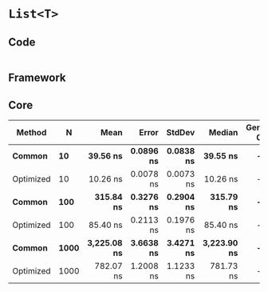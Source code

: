 # `List<T>`

## Code
```csharp

```

## Framework

## Core
|    Method |    N |        Mean |     Error |    StdDev |      Median | Gen 0 | Gen 1 | Gen 2 | Allocated |
|---------- |----- |------------:|----------:|----------:|------------:|------:|------:|------:|----------:|
|    **Common** |   **10** |    **39.56 ns** | **0.0896 ns** | **0.0838 ns** |    **39.55 ns** |     **-** |     **-** |     **-** |         **-** |
| Optimized |   10 |    10.26 ns | 0.0078 ns | 0.0073 ns |    10.26 ns |     - |     - |     - |         - |
|    **Common** |  **100** |   **315.84 ns** | **0.3276 ns** | **0.2904 ns** |   **315.79 ns** |     **-** |     **-** |     **-** |         **-** |
| Optimized |  100 |    85.40 ns | 0.2113 ns | 0.1976 ns |    85.40 ns |     - |     - |     - |         - |
|    **Common** | **1000** | **3,225.08 ns** | **3.6638 ns** | **3.4271 ns** | **3,223.90 ns** |     **-** |     **-** |     **-** |         **-** |
| Optimized | 1000 |   782.07 ns | 1.2008 ns | 1.1233 ns |   781.73 ns |     - |     - |     - |         - |
